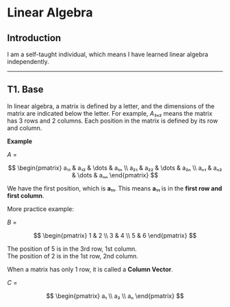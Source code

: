 # Linear Algebra

## Introduction

I am a self-taught individual, which means I have learned linear algebra independently.

---

## T1. Base

In linear algebra, a matrix is defined by a letter, and the dimensions of the matrix are indicated below the letter. For example, *A*₃ₓ₂ means the matrix has 3 rows and 2 columns. Each position in the matrix is defined by its row and column.

**Example**

*A* =

$$
\begin{pmatrix}
  a₁₁ & a₁₂ & \dots & a₁ₙ  \\
  a₂₁ & a₂₂ & \dots & a₂ₙ  \\
  aₙ₁ & aₙ₂ & \dots & aₙₙ 
\end{pmatrix}
$$

We have the first position, which is **a₁₁**. This means **a₁₁** is in the **first row and first column**.

More practice example:

*B* =

$$
\begin{pmatrix}
  1 & 2  \\
  3 & 4  \\
  5 & 6 
\end{pmatrix}
$$

The position of 5 is in the 3rd row, 1st column.  
The position of 2 is in the 1st row, 2nd column.

When a matrix has only 1 row, it is called a **Column Vector**.

*C* =

$$
\begin{pmatrix}
  a₁ \\
  a₂ \\
  aₙ
\end{pmatrix}
$$
